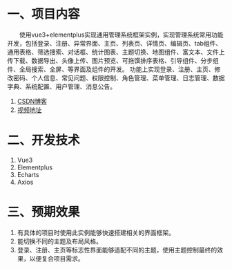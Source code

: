# 一、项目内容
  使用vue3+elementplus实现通用管理系统框架实例，实现管理系统常用功能开发，包括登录、注册、异常界面、主页、列表页、详情页、编辑页、tab组件、通用表格、筛选搜索、对话框、统计图表、主题切换、地图组件、富文本、文件上传下载、数据导出、头像上传、图片预览、可拖馔排序表格、引导组件、分步组件、全局搜索、全屏、等界面及组件的开发。
功能上实现登录、注册、主页、修改密码、个人信息、常见问题、权限控制、角色管理、菜单管理、日志管理、数据字典、系统配置、用户管理、消息公告。
1. [CSDN博客](https://blog.csdn.net/m0_37631110/category_11713795.html)
2. [视频地址](https://www.bilibili.com/video/BV19N4y1571s/?spm_id_from=333.999.0.0&vd_source=44a51023b6bb7cebd199314f5f9142e5)

# 二、开发技术

1. Vue3
2. Elementplus
3. Echarts
4. Axios

# 三、预期效果

1. 有具体的项目时使用此实例能够快速搭建相关的界面框架。
2. 能切换不同的主题及布局风格。
3. 登录、注册、主页等标志性界面能够适配不同的主题，使用主题控制最终的效果，以便复合项目需求。

